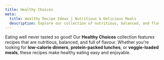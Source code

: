 ```yaml
---
title: Healthy Choices
meta:
  title: Healthy Recipe Ideas | Nutritious & Delicious Meals
  description: Explore our collection of nutritious, balanced, and flavourful healthy recipes. Find low-calorie dinners, protein-packed lunches, and veggie-loaded meals.
---
```


Eating well never tasted so good! Our **Healthy Choices** collection features recipes that are nutritious, balanced, and full of flavour. Whether you're looking for **low-calorie dinners**, **protein-packed lunches**, or **veggie-loaded meals**, these recipes make healthy eating easy and enjoyable.
